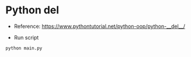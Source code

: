 # Python __del__

- Reference: https://www.pythontutorial.net/python-oop/python-__del__/

- Run script

```bash
python main.py
```
